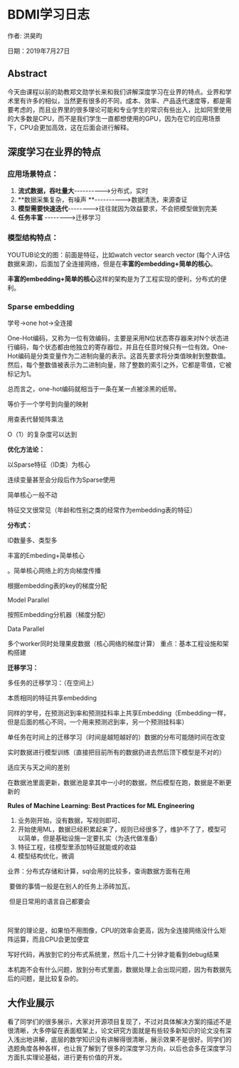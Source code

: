 # BDMI学习日志

作者: 洪昊昀

日期：2019年7月27日

## Abstract

今天由课程以前的助教郑文勋学长来和我们讲解深度学习在业界的特点。业界和学术里有许多的相似，当然更有很多的不同，成本、效率、产品迭代速度等，都是需要考虑的，而且业界里的很多理论可能和专业学生的常识有些出入，比如阿里使用的大多数是CPU，而不是我们学生一直都想使用的GPU，因为在它的应用场景下，CPU会更加高效，这在后面会进行解释。

## 深度学习在业界的特点

### 应用场景特点：

1. **流式数据，吞吐量大**---------->分布式，实时
2. **数据采集复杂，有噪声 **---------->数据清洗，来源查证
3. **模型需要快速迭代**-------->往往就因为效益要求，不会把模型做到完美
4. **任务丰富** -------->迁移学习



### 模型结构特点：

YOUTUB论文的图：前面是特征，比如watch vector   search vector  (每个人评估数据来源)，后面加了全连接网络，但是在**丰富的embedding+简单的核心**。

**丰富的embedding+简单的核心**这样的架构是为了工程实现的便利，分布式的便利。



### Sparse embedding

学号->one hot->全连接

One-Hot编码，又称为一位有效编码，主要是采用N位状态寄存器来对N个状态进行编码，每个状态都由他独立的寄存器位，并且在任意时候只有一位有效。One-Hot编码是分类变量作为二进制向量的表示。这首先要求将分类值映射到整数值。然后，每个整数值被表示为二进制向量，除了整数的索引之外，它都是零值，它被标记为1。

总而言之，one-hot编码就相当于一条在某一点被涂黑的纸带。

等价于一个学号到向量的映射

用查表代替矩阵乘法

O（1）的复杂度可以达到



**优化方法论：**

以Sparse特征（ID类）为核心

连续变量甚至会分段后作为Sparse使用

简单核心一般不动

特征交叉很常见（年龄和性别之类的经常作为embedding表的特征）



**分布式：**

ID数量多、类型多

丰富的Embeding+简单核心

。简单核心网络上的方向梯度传播

根据embedding表的key的梯度分配

Model Parallel

  按照Embedding分机器（梯度分配）

Data Parallel

  多个worker同时处理果皮数据（核心网络的梯度计算） 重点：基本工程设施和架构搭建



**迁移学习：**

多任务的迁移学习：（在空间上）

  本质相同的特征共享embedding

  同样的学号，在预测迟到率和预测挂科率上共享Embedding（Embedding一样，但是后面的核心不同，一个用来预测迟到率，另一个预测挂科率）



单任务在时间上的迁移学习（时间是越短越好的）数据的分布可能随时间在改变

  实时数据进行模型训练（直接把目前所有的数据扔进去然后顶下模型是不对的）

  适应天与天之间的差别

在数据池里面更新，数据池是拿其中一小时的数据，然后模型在跑，数据是不断更新的





**Rules of Machine Learning: Best Practices for ML Engineering**

1. 业务刚开始，没有数据，写规则即可、
2. 开始使用ML，数据已经积累起来了，规则已经很多了，维护不了了，模型可以简单，但是基础设施一定要扎实（为迭代做准备）
3. 特征工程，往模型里添加特征就能或的收益
4. 模型结构优化，微调



业界：分布式存储和计算，sql会用的比较多，查询数据方面有在用

​            要做的事情一般是在别人的任务上添砖加瓦，

​			但是日常用的语言自己都要会

​			

阿里的理论是，如果怕不用图像，CPU的效率会更高，因为全连接网络没什么矩阵运算，而且CPU会更加便宜

写好代码，再放到它的分布式系统里，然后十几二十分钟才能看到debug结果

本机跑不会有什么问题，放到分布式里面，数据处理上会出现问题，因为有数据先后的问题，是比较复杂的。



## 大作业展示

看了同学们的很多展示，大家对开源项目复现了，不过对具体解决方案的描述不是很清晰，大多停留在表面框架上，论文研究方面就是有些较多新知识的论文没有深入浅出地讲解，底层的数学知识没有讲解得很清晰，展示效果不是很好。同学们的选题角度各种各样，也让我了解到了很多的深度学习方向，以后也会多在深度学习方面扎实理论基础，进行更有价值的开发。



